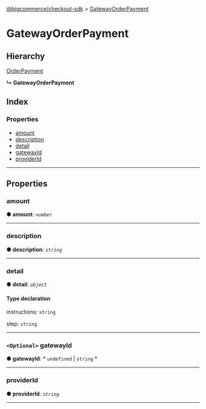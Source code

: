 [@bigcommerce/checkout-sdk](../README.md) > [GatewayOrderPayment](../interfaces/gatewayorderpayment.md)

# GatewayOrderPayment

## Hierarchy

 [OrderPayment](orderpayment.md)

**↳ GatewayOrderPayment**

## Index

### Properties

* [amount](gatewayorderpayment.md#amount)
* [description](gatewayorderpayment.md#description)
* [detail](gatewayorderpayment.md#detail)
* [gatewayId](gatewayorderpayment.md#gatewayid)
* [providerId](gatewayorderpayment.md#providerid)

---

## Properties

<a id="amount"></a>

###  amount

**● amount**: *`number`*

___
<a id="description"></a>

###  description

**● description**: *`string`*

___
<a id="detail"></a>

###  detail

**● detail**: *`object`*

#### Type declaration

 instructions: `string`

 step: `string`

___
<a id="gatewayid"></a>

### `<Optional>` gatewayId

**● gatewayId**: * `undefined` &#124; `string`
*

___
<a id="providerid"></a>

###  providerId

**● providerId**: *`string`*

___

